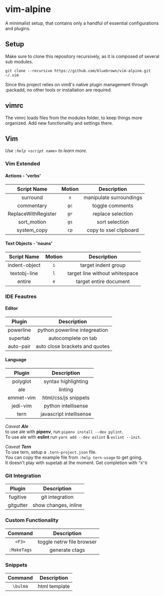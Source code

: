 
# vim-alpine

A minimalist setup, that contains only a handful of essential configurations and plugins.


## Setup

Make sure to clone this repository recursively, as it is composed of several sub modules.

```
git clone --recursive https://github.com/bluebrown/vim-alpine.git ~/.vim

```

Since this project relies on vim8's native plugin management through :packadd, no other tools or installation are required.


## vimrc

The vimrc loads files from the modules folder, to keep things more organized. Add new functionality and settings there.


## Vim

*Use `:help <script name>` to learn more.*


### Vim Extended

#### Actions - 'verbs'

| Script Name         | Motion | Description             |
|:-------------------:|:------:|:-----------------------:|
| surround            |   `s`  | manipulate surroundings |
| commentary          |  `gc`  | toggle comments         |
| ReplaceWithRegister |  `gr`  | replace selection       |
| sort_motion         |  `gs`  | sort selection          |
| system_copy         |  `cp`  | copy to xsel clipboard  |

#### Text Objects - 'nouns'

| Script Name    | Motion | Description                    |
|:--------------:|:------:|:------------------------------:|
| indent-object  |   `i`  | target indent group            |
| textobj-line   |   `l`  | target line without whitespace |
| entire         |   `e`  | target entire document         |


### IDE Feautres

#### Editor

| Plugin    | Description                    |
|:---------:|:------------------------------:|
| powerline | python powerline integreation  |
| supertab  | autocomplete on tab            |
| auto-pair | auto close brackets and quotes |

#### Language

| Plugin    | Description             |
|:---------:|:-----------------------:|
| polyglot  | syntax highlighting     |
| ale       | linting                 |
| emmet-vim | html/css/js snippets    |
| jedi-vim  | python intellisense     |
| tern      | javascript intellisense |

*Caveat **Ale***<br>
 to use ale with **pipenv**, run `pipenv install --dev pylint`.<br>
 To use ale  with **eslint** run `yarn add --dev eslint` & `eslint --init`.<br>

 *Caveat **Tern***<br>
 To use tern, setup a `.tern-project.json` file.<br>
 You can copy the example file from `:help tern-usage` to get going.<br>
It doesn't play with supetab at the moment. Get completion with `^X^O`

### Git Integration

| Plugin    | Description          |
|:---------:|:--------------------:|
| fugitive  | git integration      |
| gitgutter | show changes, inline |


### Custom Functionality

| Command     | Description                   |
|:-----------:|:-----------------------------:|
| `<F3>`      | toggle netrw file browser     |
| `:MakeTags` | generate ctags                |


### Snippets

| Command  | Description   |
|:--------:|:-------------:|
| `\bulma` | html template |
